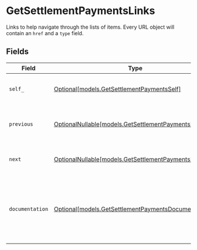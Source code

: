 # GetSettlementPaymentsLinks

Links to help navigate through the lists of items. Every URL object will contain an `href` and a `type` field.


## Fields

| Field                                                                                                  | Type                                                                                                   | Required                                                                                               | Description                                                                                            |
| ------------------------------------------------------------------------------------------------------ | ------------------------------------------------------------------------------------------------------ | ------------------------------------------------------------------------------------------------------ | ------------------------------------------------------------------------------------------------------ |
| `self_`                                                                                                | [Optional[models.GetSettlementPaymentsSelf]](../models/getsettlementpaymentsself.md)                   | :heavy_minus_sign:                                                                                     | The URL to the current set of items.                                                                   |
| `previous`                                                                                             | [OptionalNullable[models.GetSettlementPaymentsPrevious]](../models/getsettlementpaymentsprevious.md)   | :heavy_minus_sign:                                                                                     | The previous set of items, if available.                                                               |
| `next`                                                                                                 | [OptionalNullable[models.GetSettlementPaymentsNext]](../models/getsettlementpaymentsnext.md)           | :heavy_minus_sign:                                                                                     | The next set of items, if available.                                                                   |
| `documentation`                                                                                        | [Optional[models.GetSettlementPaymentsDocumentation]](../models/getsettlementpaymentsdocumentation.md) | :heavy_minus_sign:                                                                                     | In v2 endpoints, URLs are commonly represented as objects with an `href` and `type` field.             |